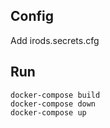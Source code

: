 ## Config
Add irods.secrets.cfg

## Run
```
docker-compose build
docker-compose down
docker-compose up
```


